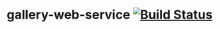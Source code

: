 # gallery-web-service [![Build Status](https://travis-ci.org/TickleThePanda/gallery-web-service.svg?branch=master)](https://travis-ci.org/TickleThePanda/gallery-web-service)

